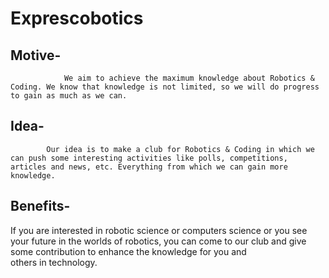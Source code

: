 # Exprescobotics
## Motive-
                We aim to achieve the maximum knowledge about Robotics & Coding. We know that knowledge is not limited, so we will do progress to gain as much as we can. 

## Idea-
            Our idea is to make a club for Robotics & Coding in which we can push some interesting activities like polls, competitions, articles and news, etc. Everything from which we can gain more knowledge. 

## Benefits-
If you are interested in robotic science or computers science or you see your future in the worlds of robotics, you can come to our club and give some contribution to enhance the knowledge for you and others in technology.
